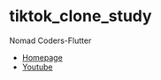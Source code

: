 # tiktok_clone_study

Nomad Coders-Flutter
- <A href="https://nomadcoders.co/"> Homepage </A><br>
- <A href="https://www.youtube.com/@nomadcoders"> Youtube </A><br>

